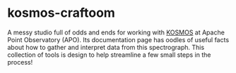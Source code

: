 # kosmos-craftoom

A messy studio full of odds and ends for working with [KOSMOS](https://www.apo.nmsu.edu/arc35m/Instruments/KOSMOS/userguide.html) at Apache Point Observatory (APO). Its documentation page has oodles of useful facts about how to gather and interpret data from this spectrograph. This collection of tools is design to help streamline a few small steps in the process!
